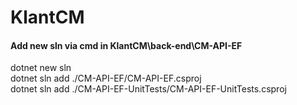 # KlantCM
#### Add new sln via cmd in KlantCM\back-end\CM-API-EF
  dotnet new sln<br />
  dotnet sln add ./CM-API-EF/CM-API-EF.csproj<br />
  dotnet sln add ./CM-API-EF-UnitTests/CM-API-EF-UnitTests.csproj<br />
